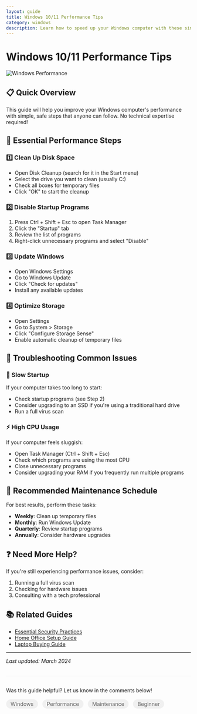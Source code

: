 ```yaml
---
layout: guide
title: Windows 10/11 Performance Tips
category: windows
description: Learn how to speed up your Windows computer with these simple maintenance steps
---
```


# Windows 10/11 Performance Tips

![Windows Performance](https://via.placeholder.com/800x400?text=Windows+Performance)

## 📋 Quick Overview
This guide will help you improve your Windows computer's performance with simple, safe steps that anyone can follow. No technical expertise required!

## 🚀 Essential Performance Steps

### 1️⃣ Clean Up Disk Space
- Open Disk Cleanup (search for it in the Start menu)
- Select the drive you want to clean (usually C:)
- Check all boxes for temporary files
- Click "OK" to start the cleanup

### 2️⃣ Disable Startup Programs
1. Press Ctrl + Shift + Esc to open Task Manager
2. Click the "Startup" tab
3. Review the list of programs
4. Right-click unnecessary programs and select "Disable"

### 3️⃣ Update Windows
- Open Windows Settings
- Go to Windows Update
- Click "Check for updates"
- Install any available updates

### 4️⃣ Optimize Storage
- Open Settings
- Go to System > Storage
- Click "Configure Storage Sense"
- Enable automatic cleanup of temporary files

## 🔧 Troubleshooting Common Issues

### 🐢 Slow Startup
If your computer takes too long to start:
- Check startup programs (see Step 2)
- Consider upgrading to an SSD if you're using a traditional hard drive
- Run a full virus scan

### ⚡ High CPU Usage
If your computer feels sluggish:
- Open Task Manager (Ctrl + Shift + Esc)
- Check which programs are using the most CPU
- Close unnecessary programs
- Consider upgrading your RAM if you frequently run multiple programs

## 📅 Recommended Maintenance Schedule
For best results, perform these tasks:
- **Weekly**: Clean up temporary files
- **Monthly**: Run Windows Update
- **Quarterly**: Review startup programs
- **Annually**: Consider hardware upgrades

## ❓ Need More Help?
If you're still experiencing performance issues, consider:
1. Running a full virus scan
2. Checking for hardware issues
3. Consulting with a tech professional

## 📚 Related Guides
- [Essential Security Practices](/guides/security-basics)
- [Home Office Setup Guide](/guides/home-office-setup)
- [Laptop Buying Guide](/guides/laptop-buying)

---

*Last updated: March 2024*

<div class="guide-footer">
    <p>Was this guide helpful? Let us know in the comments below!</p>
    <div class="guide-tags">
        <span class="tag">Windows</span>
        <span class="tag">Performance</span>
        <span class="tag">Maintenance</span>
        <span class="tag">Beginner</span>
    </div>
</div>

<style>
.guide-footer {
    margin-top: 2rem;
    padding-top: 1rem;
    border-top: 1px solid #eee;
}

.guide-tags {
    margin-top: 1rem;
}

.tag {
    display: inline-block;
    padding: 0.25rem 0.75rem;
    background: #f0f0f0;
    border-radius: 15px;
    margin-right: 0.5rem;
    font-size: 0.9rem;
    color: #666;
}
</style>